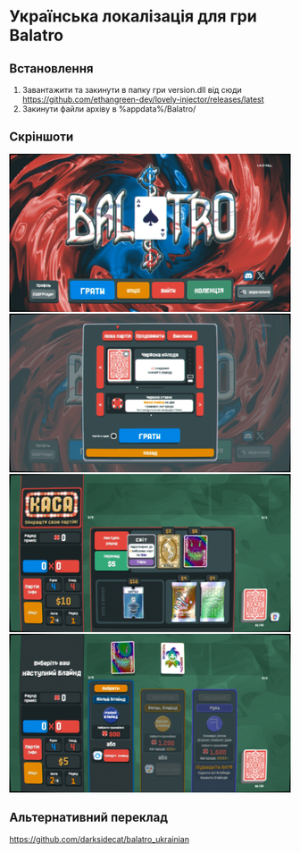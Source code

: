 # Українська локалізація для гри Balatro

## Встановлення
1. Завантажити та закинути в папку гри version.dll від сюди https://github.com/ethangreen-dev/lovely-injector/releases/latest
2. Закинути файли архіву в %appdata%/Balatro/

## Скріншоти

<div align="center">
<img src="./screenshots/screenshot1.jpg" width="600"  />
<img src="./screenshots/screenshot2.jpg" width="600"  />
<img src="./screenshots/screenshot3.jpg" width="600"  />
<img src="./screenshots/screenshot4.jpg" width="600"  />
</div>

## Альтернативний переклад
https://github.com/darksidecat/balatro_ukrainian
